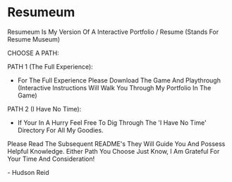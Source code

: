 # Resumeum
Resumeum Is My Version Of A Interactive Portfolio / Resume (Stands For Resume Museum)

CHOOSE A PATH:

PATH 1 (The Full Experience):
  - For The Full Experience Please Download The Game And Playthrough (Interactive Instructions Will Walk You Through My Portfolio In The Game)

PATH 2 (I Have No Time):
  - If Your In A Hurry Feel Free To Dig Through The 'I Have No Time' Directory For All My Goodies.

Please Read The Subsequent README's They Will Guide You And Possess Helpful Knowledge.
Either Path You Choose Just Know, I Am Grateful For Your Time And Consideration! 

  \- Hudson Reid
